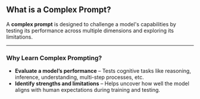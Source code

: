 ## What is a Complex Prompt?

A **complex prompt** is designed to challenge a model's capabilities by testing its performance across multiple dimensions and exploring its limitations.  

---

### Why Learn Complex Prompting?

- **Evaluate a model’s performance** – Tests cognitive tasks like reasoning, inference, understanding, multi-step processes, etc.  
- **Identify strengths and limitations** – Helps uncover how well the model aligns with human expectations during training and testing.  

